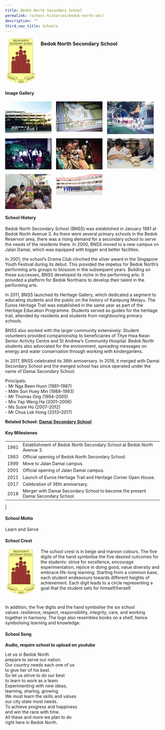 ```yaml
---
title: Bedok North Secondary School
permalink: /school-histories/bedok-north-sec/
description: ""
third_nav_title: Schools
---
```

<img src="/images/bedoknorthsec1.png" style="width:20%;margin-right:15px;" align = "left">

### **Bedok North Secondary School**

<br clear="left">

#### **Image Gallery**

<p><a href="https://staging.d1yxymztqoj7qn.amplifyapp.com/images/bedoknorthsec2.jpg">  
<img src="/images/bedoknorthsec2.jpg" style="width:30%;margin-right:15px;" align = "left">
</a></p>

<p><a href="https://staging.d1yxymztqoj7qn.amplifyapp.com/images/bedoknorthsec3.jpg">  
<img src="/images/bedoknorthsec3.jpg" style="width:30%;margin-right:15px;" align = "left">
</a></p>

<p><a href="https://staging.d1yxymztqoj7qn.amplifyapp.com/images/bedoknorthsec4.jpg">  
<img src="/images/bedoknorthsec4.jpg" style="width:30%;margin-right:15px;" align = "left">
</a></p>

<br clear="left">

<p><a href="https://staging.d1yxymztqoj7qn.amplifyapp.com/images/bedoknorthsec5.jpg">  
<img src="/images/bedoknorthsec5.jpg" style="width:30%;margin-right:15px;" align = "left">
</a></p>

<p><a href="https://staging.d1yxymztqoj7qn.amplifyapp.com/images/bedoknorthsec6.jpg">  
<img src="/images/bedoknorthsec6.jpg" style="width:30%;margin-right:15px;" align = "left">
</a></p>

<p><a href="https://staging.d1yxymztqoj7qn.amplifyapp.com/images/bedoknorthsec7.jpg">  
<img src="/images/bedoknorthsec7.jpg" style="width:30%;margin-right:15px;" align = "left">
</a></p>

<br clear="left">

<p><a href="https://staging.d1yxymztqoj7qn.amplifyapp.com/images/bedoknorthsec8.jpg">  
<img src="/images/bedoknorthsec8.jpg" style="width:30%;margin-right:15px;" align = "left">
</a></p>

<p><a href="https://staging.d1yxymztqoj7qn.amplifyapp.com/images/bedoknorthsec10.jpg">  
<img src="/images/bedoknorthsec10.jpg" style="width:30%;margin-right:15px;" align = "left">
</a></p>

<br clear="left">

#### **School History**
Bedok North Secondary School (BNSS) was established in January 1981 at Bedok North Avenue 3. As there were several primary schools in the Bedok Reservoir area, there was a rising demand for a secondary school to serve the needs of the residents there. In 2000, BNSS moved to a new campus on Jalan Damai, which was equipped with bigger and better facilities.

In 2001, the school’s Drama Club clinched the silver award in the Singapore Youth Festival during its debut. This provided the impetus for Bedok North’s performing arts groups to blossom in the subsequent years. Building on these successes, BNSS developed its niche in the performing arts. It provided a platform for Bedok Northians to develop their talent in the performing arts.

In 2011, BNSS launched its Heritage Gallery, which dedicated a segment to educating students and the public on the history of Kampung Melayu. The Eunos Heritage Trail was established in the same year as part of the Heritage Education Programme. Students served as guides for the heritage trail, attended by residents and students from neighbouring primary schools.

BNSS also worked with the larger community extensively: Student volunteers provided companionship to beneficiaries of Thye Hwa Kwan Senior Activity Centre and St Andrew’s Community Hospital. Bedok North students also advocated for the environment, spreading messages on energy and water conservation through working with kindergartens.

In 2017, BNSS celebrated its 36th anniversary. In 2018, it merged with Damai Secondary School and the merged school has since operated under the name of Damai Secondary School.

Principals:<br>
\- Mr Nga Been Huon (1981–1987)<br>
\- Mdm Sun Huey Min (1988–1993)<br>
\- Mr Thomas Ong (1994–2000)<br>
\- Mrs Yap Weng Ha (2001–2006)<br>
\- Ms Susie Ho (2007–2012)<br>
\- Mr Chua Lek Hong (2013–2017)

**Related School:** **[Damai Secondary School](https://staging.d1yxymztqoj7qn.amplifyapp.com/school-histories/damai-sec/)**

#### **Key Milestones**

|  |  |
|:---:|---|
| 1981 | Establishment of Bedok North Secondary School at Bedok North Avenue 3. |
| 1983 | Official opening of Bedok North Secondary School. |
| 1999 | Move to Jalan Damai campus. |
| 2001 | Official opening of Jalan Damai campus. |
| 2011 | Launch of Eunos Heritage Trail and Heritage Corner Open House. |
| 2017 | Celebration of 36th anniversary. |
| 2018 | Merger with Damai Secondary School to become the present Damai Secondary School. |
|

#### **School Motto**
Learn and Serve

#### **School Crest**
<img src="/images/bedoknorthsec1.png" style="width:20%;margin-right:15px;" align = "left">

The school crest is in beige and maroon colours. The five digits of the hand symbolise the five desired outcomes for the students: strive for excellence, encourage experimentation, rejoice in doing good, value diversity and embrace life-long learning. Starting from a common base, each student endeavours towards different heights of achievement. Each digit leads to a circle representing a goal that the student sets for himself/herself.

<br clear="left">

In addition, the five digits and the hand symbolise the six school values: resilience, respect, responsibility, integrity, care, and working together in harmony. The logo also resembles books on a shelf, hence symbolising learning and knowledge.

#### **School Song**
**Audio, require school to upload on youtube**

Let us in Bedok North<br>
prepare to serve our nation.<br>
Our country needs each one of us<br>
to give her of his best.<br>
So let us strive to do our best<br>
to learn to work as a team.<br>
Experimenting with new ideas,<br>
learning, sharing, growing.<br>
We must learn the skills and values<br>
our city state most needs.<br>
To achieve progress and happiness<br>
and win the race with time.<br>
All these and more we plan to do<br>
right here in Bedok North.